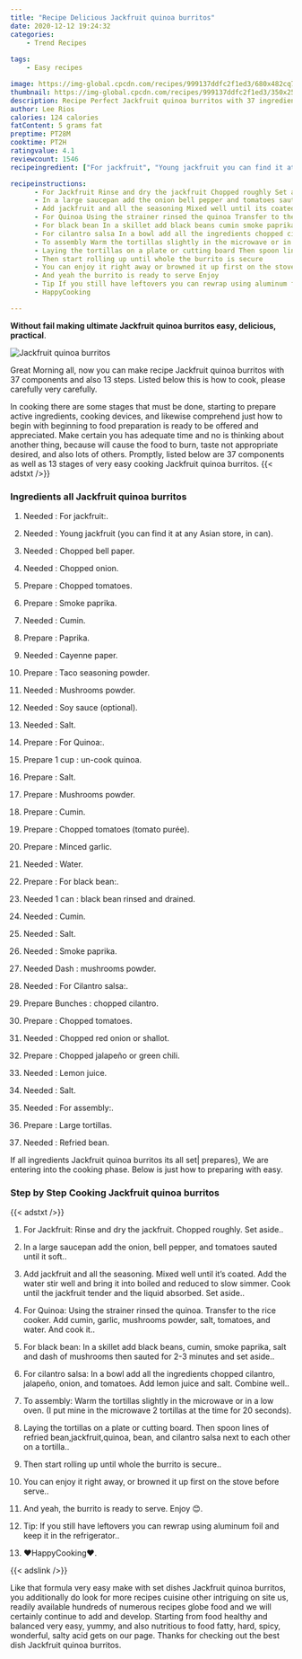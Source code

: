 ```yaml
---
title: "Recipe Delicious Jackfruit quinoa burritos"
date: 2020-12-12 19:24:32
categories:
    - Trend Recipes
    
tags:
    - Easy recipes

image: https://img-global.cpcdn.com/recipes/999137ddfc2f1ed3/680x482cq70/jackfruit-quinoa-burritos-recipe-main-photo.jpg
thumbnail: https://img-global.cpcdn.com/recipes/999137ddfc2f1ed3/350x250cq70/jackfruit-quinoa-burritos-recipe-main-photo.jpg
description: Recipe Perfect Jackfruit quinoa burritos with 37 ingredients and 13 stages of easy cooking.
author: Lee Rios
calories: 124 calories
fatContent: 5 grams fat
preptime: PT28M
cooktime: PT2H
ratingvalue: 4.1
reviewcount: 1546
recipeingredient: ["For jackfruit", "Young jackfruit you can find it at any Asian store in can", "Chopped bell paper", "Chopped onion", "Chopped tomatoes", "Smoke paprika", "Cumin", "Paprika", "Cayenne paper", "Taco seasoning powder", "Mushrooms powder", "Soy sauce optional", "Salt", "For Quinoa", "1 cupuncook quinoa", "Salt", "Mushrooms powder", "Cumin", "Chopped tomatoes tomato pure", "Minced garlic", "Water", "For black bean", "1 canblack bean rinsed and drained", "Cumin", "Salt", "Smoke paprika", "Dashmushrooms powder", "For Cilantro salsa", "Buncheschopped cilantro", "Chopped tomatoes", "Chopped red onion or shallot", "Chopped jalapeo or green chili", "Lemon juice", "Salt", "For assembly", "Large tortillas", "Refried bean"]

recipeinstructions: 
      - For Jackfruit Rinse and dry the jackfruit Chopped roughly Set aside 
      - In a large saucepan add the onion bell pepper and tomatoes sauted until it soft 
      - Add jackfruit and all the seasoning Mixed well until its coated Add the water stir well and bring it into boiled and reduced to slow simmer Cook until the jackfruit tender and the liquid absorbed Set aside 
      - For Quinoa Using the strainer rinsed the quinoa Transfer to the rice cooker Add cumin garlic mushrooms powder salt tomatoes and water And cook it 
      - For black bean In a skillet add black beans cumin smoke paprika salt and dash of mushrooms then sauted for 23 minutes and set aside 
      - For cilantro salsa In a bowl add all the ingredients chopped cilantro jalapeo onion and tomatoes Add lemon juice and salt Combine well 
      - To assembly Warm the tortillas slightly in the microwave or in a low oven I put mine in the microwave 2 tortillas at the time for 20 seconds 
      - Laying the tortillas on a plate or cutting board Then spoon lines of refried beanjackfruitquinoa bean and cilantro salsa next to each other on a tortilla 
      - Then start rolling up until whole the burrito is secure 
      - You can enjoy it right away or browned it up first on the stove before serve 
      - And yeah the burrito is ready to serve Enjoy  
      - Tip If you still have leftovers you can rewrap using aluminum foil and keep it in the refrigerator 
      - HappyCooking

---
```




**Without fail making ultimate Jackfruit quinoa burritos easy, delicious, practical**. 


![Jackfruit quinoa burritos](https://img-global.cpcdn.com/recipes/999137ddfc2f1ed3/680x482cq70/jackfruit-quinoa-burritos-recipe-main-photo.jpg "Jackfruit quinoa burritos")




Great Morning all, now you can make recipe Jackfruit quinoa burritos with 37 components and also 13 steps. Listed below this is how to cook, please carefully very carefully.

In cooking there are some stages that must be done, starting to prepare active ingredients, cooking devices, and likewise comprehend just how to begin with beginning to food preparation is ready to be offered and appreciated. Make certain you has adequate time and no is thinking about another thing, because will cause the food to burn, taste not appropriate desired, and also lots of others. Promptly, listed below are 37 components as well as 13 stages of very easy cooking Jackfruit quinoa burritos.
{{< adstxt />}}

### Ingredients all Jackfruit quinoa burritos


1. Needed  : For jackfruit:.

1. Needed  : Young jackfruit (you can find it at any Asian store, in can).

1. Needed  : Chopped bell paper.

1. Needed  : Chopped onion.

1. Prepare  : Chopped tomatoes.

1. Prepare  : Smoke paprika.

1. Needed  : Cumin.

1. Prepare  : Paprika.

1. Needed  : Cayenne paper.

1. Prepare  : Taco seasoning powder.

1. Needed  : Mushrooms powder.

1. Needed  : Soy sauce (optional).

1. Needed  : Salt.

1. Prepare  : For Quinoa:.

1. Prepare 1 cup : un-cook quinoa.

1. Prepare  : Salt.

1. Prepare  : Mushrooms powder.

1. Prepare  : Cumin.

1. Prepare  : Chopped tomatoes (tomato purée).

1. Prepare  : Minced garlic.

1. Needed  : Water.

1. Prepare  : For black bean:.

1. Needed 1 can : black bean rinsed and drained.

1. Needed  : Cumin.

1. Needed  : Salt.

1. Needed  : Smoke paprika.

1. Needed Dash : mushrooms powder.

1. Needed  : For Cilantro salsa:.

1. Prepare Bunches : chopped cilantro.

1. Prepare  : Chopped tomatoes.

1. Needed  : Chopped red onion or shallot.

1. Prepare  : Chopped jalapeño or green chili.

1. Needed  : Lemon juice.

1. Needed  : Salt.

1. Needed  : For assembly:.

1. Prepare  : Large tortillas.

1. Needed  : Refried bean.



If all ingredients Jackfruit quinoa burritos its all set| prepares}, We are entering into the cooking phase. Below is just how to preparing with easy.

### Step by Step Cooking Jackfruit quinoa burritos

{{< adstxt />}}


1. For Jackfruit: Rinse and dry the jackfruit. Chopped roughly. Set aside..



1. In a large saucepan add the onion, bell pepper, and tomatoes sauted until it soft..



1. Add jackfruit and all the seasoning. Mixed well until it’s coated. Add the water stir well and bring it into boiled and reduced to slow simmer. Cook until the jackfruit tender and the liquid absorbed. Set aside..



1. For Quinoa: Using the strainer rinsed the quinoa. Transfer to the rice cooker. Add cumin, garlic, mushrooms powder, salt, tomatoes, and water. And cook it..



1. For black bean: In a skillet add black beans, cumin, smoke paprika, salt and dash of mushrooms then sauted for 2-3 minutes and set aside..



1. For cilantro salsa: In a bowl add all the ingredients chopped cilantro, jalapeño, onion, and tomatoes. Add lemon juice and salt. Combine well..



1. To assembly: Warm the tortillas slightly in the microwave or in a low oven. (I put mine in the microwave 2 tortillas at the time for 20 seconds).



1. Laying the tortillas on a plate or cutting board. Then spoon lines of refried bean,jackfruit,quinoa, bean, and cilantro salsa next to each other on a tortilla..



1. Then start rolling up until whole the burrito is secure..



1. You can enjoy it right away, or browned it up first on the stove before serve..



1. And yeah, the burrito is ready to serve. Enjoy 😊.



1. Tip: If you still have leftovers you can rewrap using aluminum foil and keep it in the refrigerator..



1. ❤️HappyCooking❤️.





{{< adslink />}}

Like that formula very easy make with set dishes Jackfruit quinoa burritos, you additionally do look for more recipes cuisine other intriguing on site us, readily available hundreds of numerous recipes globe food and we will certainly continue to add and develop. Starting from food healthy and balanced very easy, yummy, and also nutritious to food fatty, hard, spicy, wonderful, salty acid gets on our page. Thanks for checking out the best dish Jackfruit quinoa burritos.
